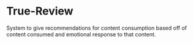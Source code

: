 # True-Review
System to give recommendations for content consumption based off of content consumed and emotional response to that content.
